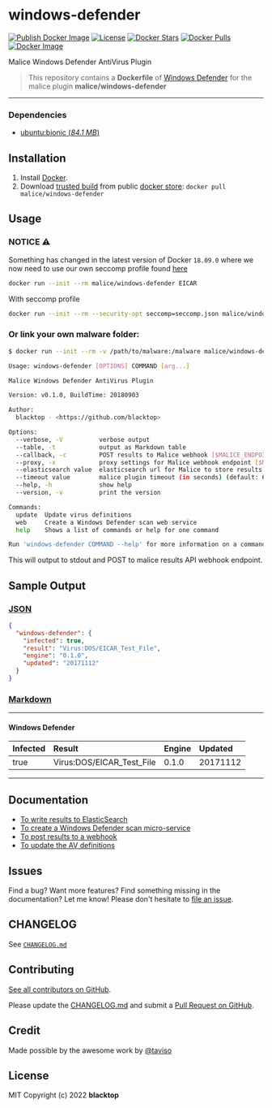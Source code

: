 # windows-defender

[![Publish Docker Image](https://github.com/malice-plugins/windows-defender/actions/workflows/docker-image.yml/badge.svg)](https://github.com/malice-plugins/windows-defender/actions/workflows/docker-image.yml)
[![License](http://img.shields.io/:license-mit-blue.svg)](http://doge.mit-license.org)
[![Docker Stars](https://img.shields.io/docker/stars/malice/windows-defender.svg)](https://store.docker.com/community/images/malice/windows-defender)
[![Docker Pulls](https://img.shields.io/docker/pulls/malice/windows-defender.svg)](https://store.docker.com/community/images/malice/windows-defender)
[![Docker Image](https://img.shields.io/badge/docker%20image-285MB-blue.svg)](https://store.docker.com/community/images/malice/windows-defender)

Malice Windows Defender AntiVirus Plugin

> This repository contains a **Dockerfile** of [Windows Defender](https://www.microsoft.com/en-us/windows/windows-defender) for the malice plugin **malice/windows-defender**

---

### Dependencies

- [ubuntu:bionic (_84.1 MB_\)](https://hub.docker.com/_/ubuntu/)

## Installation

1. Install [Docker](https://www.docker.io/).
2. Download [trusted build](https://store.docker.com/community/images/malice/windows-defender) from public [docker store](https://store.docker.com): `docker pull malice/windows-defender`

## Usage

### NOTICE :warning:

Something has changed in the latest version of Docker `18.09.0` where we now need to use our own seccomp profile found [here](https://raw.githubusercontent.com/malice-plugins/windows-defender/master/seccomp.json)

```bash
docker run --init --rm malice/windows-defender EICAR
```

With seccomp profile

```bash
docker run --init --rm --security-opt seccomp=seccomp.json malice/windows-defender EICAR
```

### Or link your own malware folder:

```bash
$ docker run --init --rm -v /path/to/malware:/malware malice/windows-defender FILE

Usage: windows-defender [OPTIONS] COMMAND [arg...]

Malice Windows Defender AntiVirus Plugin

Version: v0.1.0, BuildTime: 20180903

Author:
  blacktop - <https://github.com/blacktop>

Options:
  --verbose, -V          verbose output
  --table, -t            output as Markdown table
  --callback, -c         POST results to Malice webhook [$MALICE_ENDPOINT]
  --proxy, -x            proxy settings for Malice webhook endpoint [$MALICE_PROXY]
  --elasticsearch value  elasticsearch url for Malice to store results [$MALICE_ELASTICSEARCH_URL]
  --timeout value        malice plugin timeout (in seconds) (default: 60) [$MALICE_TIMEOUT]
  --help, -h             show help
  --version, -v          print the version

Commands:
  update  Update virus definitions
  web     Create a Windows Defender scan web service
  help    Shows a list of commands or help for one command

Run 'windows-defender COMMAND --help' for more information on a command.
```

This will output to stdout and POST to malice results API webhook endpoint.

## Sample Output

### [JSON](https://github.com/malice-plugins/windows-defender/blob/master/docs/results.json)

```json
{
  "windows-defender": {
    "infected": true,
    "result": "Virus:DOS/EICAR_Test_File",
    "engine": "0.1.0",
    "updated": "20171112"
  }
}
```

### [Markdown](https://github.com/malice-plugins/windows-defender/blob/master/docs/SAMPLE.md)

---

#### Windows Defender

| Infected | Result                    | Engine | Updated  |
| :------- | :------------------------ | :----- | :------- |
| true     | Virus:DOS/EICAR_Test_File | 0.1.0  | 20171112 |

---

## Documentation

- [To write results to ElasticSearch](https://github.com/malice-plugins/windows-defender/blob/master/docs/elasticsearch.md)
- [To create a Windows Defender scan micro-service](https://github.com/malice-plugins/windows-defender/blob/master/docs/web.md)
- [To post results to a webhook](https://github.com/malice-plugins/windows-defender/blob/master/docs/callback.md)
- [To update the AV definitions](https://github.com/malice-plugins/windows-defender/blob/master/docs/update.md)

## Issues

Find a bug? Want more features? Find something missing in the documentation? Let me know! Please don't hesitate to [file an issue](https://github.com/malice-plugins/windows-defender/issues/new).

## CHANGELOG

See [`CHANGELOG.md`](https://github.com/malice-plugins/windows-defender/blob/master/CHANGELOG.md)

## Contributing

[See all contributors on GitHub](https://github.com/malice-plugins/windows-defender/graphs/contributors).

Please update the [CHANGELOG.md](https://github.com/malice-plugins/windows-defender/blob/master/CHANGELOG.md) and submit a [Pull Request on GitHub](https://help.github.com/articles/using-pull-requests/).

## Credit

Made possible by the awesome work by [@taviso](https://github.com/taviso/loadlibrary)

## License

MIT Copyright (c) 2022 **blacktop**
